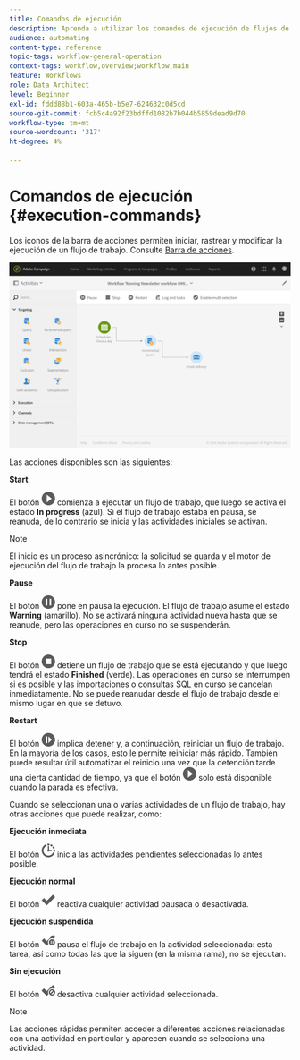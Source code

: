 ```yaml
---
title: Comandos de ejecución
description: Aprenda a utilizar los comandos de ejecución de flujos de trabajo.
audience: automating
content-type: reference
topic-tags: workflow-general-operation
context-tags: workflow,overview;workflow,main
feature: Workflows
role: Data Architect
level: Beginner
exl-id: fddd88b1-603a-465b-b5e7-624632c0d5cd
source-git-commit: fcb5c4a92f23bdffd1082b7b044b5859dead9d70
workflow-type: tm+mt
source-wordcount: '317'
ht-degree: 4%

---
```


# Comandos de ejecución {#execution-commands}

Los iconos de la barra de acciones permiten iniciar, rastrear y modificar la ejecución de un flujo de trabajo. Consulte [Barra de acciones](../../automating/using/workflow-interface.md#action-bar).

![](assets/wkf_execution_2.png)

Las acciones disponibles son las siguientes:

**Start**

El botón ![](assets/play_darkgrey-24px.png) comienza a ejecutar un flujo de trabajo, que luego se activa el estado **In progress** (azul). Si el flujo de trabajo estaba en pausa, se reanuda, de lo contrario se inicia y las actividades iniciales se activan.

>[!NOTE]
>
>El inicio es un proceso asincrónico: la solicitud se guarda y el motor de ejecución del flujo de trabajo la procesa lo antes posible.

**Pause**

El botón ![](assets/pause_darkgrey-24px.png) pone en pausa la ejecución. El flujo de trabajo asume el estado **Warning** (amarillo). No se activará ninguna actividad nueva hasta que se reanude, pero las operaciones en curso no se suspenderán.

**Stop**

El botón ![](assets/stop_darkgrey-24px.png) detiene un flujo de trabajo que se está ejecutando y que luego tendrá el estado **Finished** (verde). Las operaciones en curso se interrumpen si es posible y las importaciones o consultas SQL en curso se cancelan inmediatamente. No se puede reanudar desde el flujo de trabajo desde el mismo lugar en que se detuvo.

**Restart**

El botón ![](assets/pauseplay_darkgrey-24px.png) implica detener y, a continuación, reiniciar un flujo de trabajo. En la mayoría de los casos, esto le permite reiniciar más rápido. También puede resultar útil automatizar el reinicio una vez que la detención tarde una cierta cantidad de tiempo, ya que el botón ![](assets/play_darkgrey-24px.png) solo está disponible cuando la parada es efectiva.

Cuando se seleccionan una o varias actividades de un flujo de trabajo, hay otras acciones que puede realizar, como:

**Ejecución inmediata**

El botón ![](assets/pending_darkgrey-24px.png) inicia las actividades pendientes seleccionadas lo antes posible.

**Ejecución normal**

El botón ![](assets/check_darkgrey-24px.png) reactiva cualquier actividad pausada o desactivada.

**Ejecución suspendida**

El botón ![](assets/check_pause_darkgrey-24px.png) pausa el flujo de trabajo en la actividad seleccionada: esta tarea, así como todas las que la siguen (en la misma rama), no se ejecutan.

**Sin ejecución**

El botón ![](assets/checkdisable.png) desactiva cualquier actividad seleccionada.

>[!NOTE]
>
>Las acciones rápidas permiten acceder a diferentes acciones relacionadas con una actividad en particular y aparecen cuando se selecciona una actividad.
